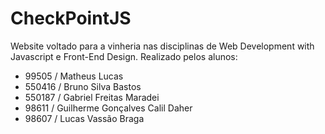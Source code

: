 # CheckPointJS

Website voltado para a vinheria nas disciplinas de Web Development with Javascript e Front-End Design. 
Realizado pelos alunos:
- 99505 / Matheus Lucas
- 550416 / Bruno Silva Bastos
- 550187 / Gabriel Freitas Maradei
- 98611 / Guilherme Gonçalves Calil Daher
- 98607 / Lucas Vassão Braga
